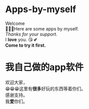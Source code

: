 # Apps-by-myself
Welcome          
🙂🙂🙂Here are some apps by myself.      
*Thanks for your support.*     
I **love** you. 😘 💕    
**Come to try it first.**
   
   
# 我自己做的app软件 
欢迎大家，  
😁😁😁这里有**很多**好玩的东西等着你们。  
感谢支持。   
我**爱**你们。 